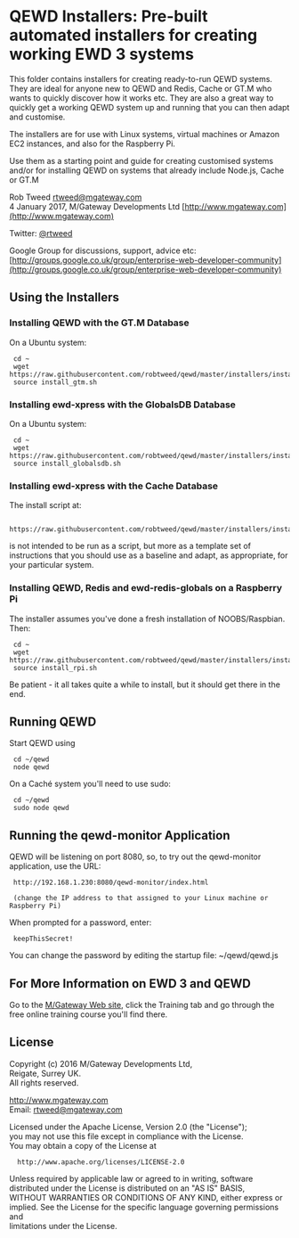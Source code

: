 # QEWD Installers: Pre-built automated installers for creating working EWD 3 systems
 
This folder contains installers for creating ready-to-run QEWD systems. They are ideal for anyone new to QEWD and Redis, Cache or GT.M who wants to quickly discover how it works etc. They are also a great way to quickly get a
working QEWD system up and running that you can then adapt and customise.

The installers are for use with Linux systems, virtual machines or Amazon EC2 instances, and also for the Raspberry Pi.

Use them as a starting point and guide for creating customised systems and/or for installing QEWD on systems that already include Node.js, Cache or GT.M

Rob Tweed <rtweed@mgateway.com>  
4 January 2017, M/Gateway Developments Ltd [http://www.mgateway.com](http://www.mgateway.com)  

Twitter: [@rtweed](https://twitter.com/rtweed)

Google Group for discussions, support, advice etc: [http://groups.google.co.uk/group/enterprise-web-developer-community](http://groups.google.co.uk/group/enterprise-web-developer-community)


## Using the Installers

### Installing QEWD with the GT.M Database

On a Ubuntu system:

     cd ~
     wget https://raw.githubusercontent.com/robtweed/qewd/master/installers/install_gtm.sh
     source install_gtm.sh


### Installing ewd-xpress with the GlobalsDB Database

On a Ubuntu system:

     cd ~
     wget https://raw.githubusercontent.com/robtweed/qewd/master/installers/install_globalsdb.sh
     source install_globalsdb.sh


### Installing ewd-xpress with the Cache Database

The install script at:

     https://raw.githubusercontent.com/robtweed/qewd/master/installers/install_cache.sh

 is not intended to be run as a script, but more as a template set of instructions that you should
 use as a baseline and adapt, as appropriate, for your particular system.


### Installing QEWD, Redis and ewd-redis-globals on a Raspberry Pi

The installer assumes you've done a fresh installation of NOOBS/Raspbian.  Then:

     cd ~
     wget https://raw.githubusercontent.com/robtweed/qewd/master/installers/install_rpi.sh
     source install_rpi.sh

Be patient - it all takes quite a while to install, but it should get there in the end. 


## Running QEWD


Start QEWD using

     cd ~/qewd
     node qewd

On a Cach&eacute; system you'll need to use sudo:

     cd ~/qewd
     sudo node qewd


## Running the qewd-monitor Application


QEWD will be listening on port 8080, so, to try out the qewd-monitor application, use the URL:

     http://192.168.1.230:8080/qewd-monitor/index.html

     (change the IP address to that assigned to your Linux machine or Raspberry Pi)

When prompted for a password, enter:

     keepThisSecret!

You can change the password by editing the startup file: ~/qewd/qewd.js



## For More Information on EWD 3 and QEWD

Go to the [M/Gateway Web site](http://www.mgateway.com), click the Training tab and
go through the free online training course you'll find there.


## License

 Copyright (c) 2016 M/Gateway Developments Ltd,                           
 Reigate, Surrey UK.                                                      
 All rights reserved.                                                     
                                                                           
  http://www.mgateway.com                                                  
  Email: rtweed@mgateway.com                                               
                                                                           
                                                                           
  Licensed under the Apache License, Version 2.0 (the "License");          
  you may not use this file except in compliance with the License.         
  You may obtain a copy of the License at                                  
                                                                           
      http://www.apache.org/licenses/LICENSE-2.0                           
                                                                           
  Unless required by applicable law or agreed to in writing, software      
  distributed under the License is distributed on an "AS IS" BASIS,        
  WITHOUT WARRANTIES OR CONDITIONS OF ANY KIND, either express or implied. 
  See the License for the specific language governing permissions and      
   limitations under the License.      
